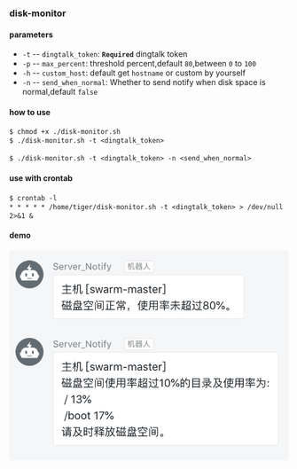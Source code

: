 ### disk-monitor

#### parameters

* `-t` -- `dingtalk_token`:  **`Required`** dingtalk token
* `-p` -- `max_percent`: threshold percent,default `80`,between `0` to `100`
* `-h` -- `custom_host`: default get `hostname` or custom by yourself
* `-n` -- `send_when_normal`: Whether to send notify when disk space is normal,default `false`

#### how to use

```
$ chmod +x ./disk-monitor.sh
$ ./disk-monitor.sh -t <dingtalk_token>

$ ./disk-monitor.sh -t <dingtalk_token> -n <send_when_normal>
```

#### use with crontab

```
$ crontab -l
* * * * * /home/tiger/disk-monitor.sh -t <dingtalk_token> > /dev/null 2>&1 &
```

#### demo

![](test/test1.png)
